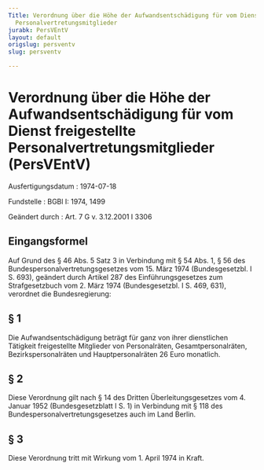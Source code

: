 ```yaml
---
Title: Verordnung über die Höhe der Aufwandsentschädigung für vom Dienst freigestellte
  Personalvertretungsmitglieder
jurabk: PersVEntV
layout: default
origslug: persventv
slug: persventv

---
```


# Verordnung über die Höhe der Aufwandsentschädigung für vom Dienst freigestellte Personalvertretungsmitglieder (PersVEntV)

Ausfertigungsdatum
:   1974-07-18

Fundstelle
:   BGBl I: 1974, 1499

Geändert durch
:   Art. 7 G v. 3.12.2001 I 3306


## Eingangsformel

Auf Grund des § 46 Abs. 5 Satz 3 in Verbindung mit § 54 Abs. 1, § 56
des Bundespersonalvertretungsgesetzes vom 15. März 1974
(Bundesgesetzbl. I S. 693), geändert durch Artikel 287 des
Einführungsgesetzes zum Strafgesetzbuch vom 2. März 1974
(Bundesgesetzbl. I S. 469, 631), verordnet die Bundesregierung:


## § 1

Die Aufwandsentschädigung beträgt für ganz von ihrer dienstlichen
Tätigkeit freigestellte Mitglieder von Personalräten,
Gesamtpersonalräten, Bezirkspersonalräten und Hauptpersonalräten 26
Euro monatlich.


## § 2

Diese Verordnung gilt nach § 14 des Dritten Überleitungsgesetzes vom
4\. Januar 1952 (Bundesgesetzblatt I S. 1) in Verbindung mit § 118 des
Bundespersonalvertretungsgesetzes auch im Land Berlin.


## § 3

Diese Verordnung tritt mit Wirkung vom 1. April 1974 in Kraft.

